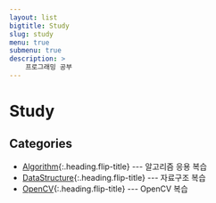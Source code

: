 ```yaml
---
layout: list
bigtitle: Study
slug: study
menu: true
submenu: true
description: >
    프로그래밍 공부
---
```

# Study

## Categories

* [Algorithm]{:.heading.flip-title} --- 알고리즘 응용 복습
* [DataStructure]{:.heading.flip-title} --- 자료구조 복습
* [OpenCV]{:.heading.flip-title} --- OpenCV 복습

[Algorithm]: /algorithm/
[DataStructure]: /datastructure/
[OpenCV]: /opencv/